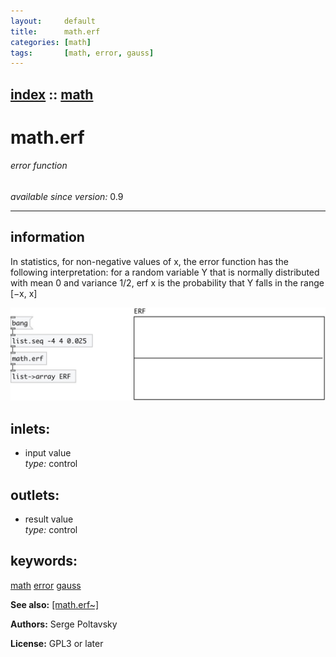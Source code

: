 ```yaml
---
layout:     default
title:      math.erf
categories: [math]
tags:       [math, error, gauss]
---
```

[index](index.html) :: [math](category_math.html)
---

# math.erf

###### error function

*available since version:* 0.9

---


## information
In statistics, for non-negative values of x, the error function has the following interpretation: for a random variable Y that is normally distributed with mean 0 and variance 1/2, erf x is the probability that Y falls in the range [−x, x]


[![example](../examples/img/math.erf.jpg)](../examples/pd/math.erf.pd)









## inlets:

* input value<br>
_type:_ control



## outlets:

* result value<br>
_type:_ control



## keywords:

[math](keywords/math.html)
[error](keywords/error.html)
[gauss](keywords/gauss.html)



**See also:**
[\[math.erf~\]](math.erf~.html)




**Authors:** Serge Poltavsky




**License:** GPL3 or later





